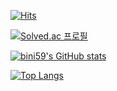 [![Hits](https://hits.seeyoufarm.com/api/count/incr/badge.svg?url=https%3A%2F%2Fgithub.com%2Fbini59&count_bg=%2379C042&title_bg=%23555555&icon=&icon_color=%23E7E7E7&title=hits&edge_flat=false)](https://hits.seeyoufarm.com)

[![Solved.ac
프로필](http://mazassumnida.wtf/api/v2/generate_badge?boj=bean0234)](https://solved.ac/bean0234)

[![bini59's GitHub stats](https://github-readme-stats.vercel.app/api?username=bini59)](https://github.com/anuraghazra/github-readme-stats)

[![Top Langs](https://github-readme-stats.vercel.app/api/top-langs/?username=bini59)](https://github.com/anuraghazra/github-readme-stats)
